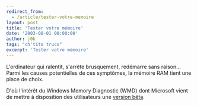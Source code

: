 ```yaml
---
redirect_from:
  - /article/tester-votre-memoire
layout: post
title: 'Tester votre mémoire'
date: '2003-08-01 00:00:00'
author: j0k
tags: "ch'tits trucs"
excerpt: 'Tester votre mémoire'
---
```


L'ordinateur qui ralentit, s'arrête brusquement, redémarre sans raison... Parmi les causes potentielles de ces symptômes, la mémoire RAM tient une place de choix.

D'où l'intérêt du Windows Memory Diagnostic (WMD) dont Microsoft vient de mettre à disposition des utilisateurs une [version bêta](http://oca.microsoft.com/en/windiag.asp).
